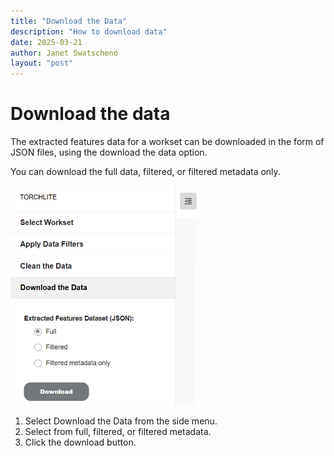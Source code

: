 ```yaml
---
title: "Download the Data"
description: "How to download data"
date: 2025-03-21
author: Janet Swatscheno
layout: "post"
---
```


# Download the data
The extracted features data for a workset can be downloaded in the form of JSON files, using the download the data option.

You can download the full data, filtered, or filtered metadata only.

<img src="images/downloaddata.png" alt="select workset" width="300"/>

1.	Select Download the Data from the side menu.
2.	Select from full, filtered, or filtered metadata.
3.	Click the download button.
